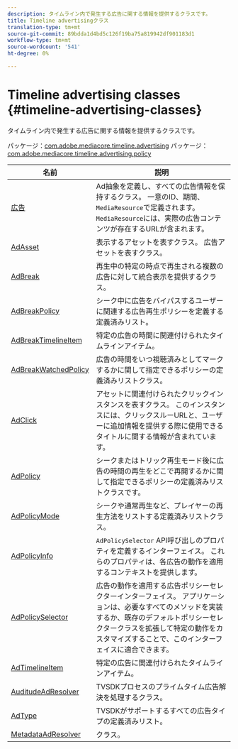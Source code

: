 ```yaml
---
description: タイムライン内で発生する広告に関する情報を提供するクラスです。
title: Timeline advertisingクラス
translation-type: tm+mt
source-git-commit: 89bdda1d4bd5c126f19ba75a819942df901183d1
workflow-type: tm+mt
source-wordcount: '541'
ht-degree: 0%

---
```



# Timeline advertising classes {#timeline-advertising-classes}

タイムライン内で発生する広告に関する情報を提供するクラスです。

パッケージ：[com.adobe.mediacore.timeline.advertising](https://help.adobe.com/en_US/primetime/api/psdk/asdoc-dhls_1.4/com/adobe/mediacore/timeline/advertising/package-detail.html)
パッケージ：[com.adobe.mediacore.timeline.advertising.policy](https://help.adobe.com/en_US/primetime/api/psdk/asdoc-dhls_1.4/com/adobe/mediacore/timeline/advertising/policy/package-detail.html)

| 名前 | 説明 |
|---|---|
| [広告](https://help.adobe.com/en_US/primetime/api/psdk/asdoc-dhls_1.4/com/adobe/mediacore/timeline/advertising/Ad.html) | Ad抽象を定義し、すべての広告情報を保持するクラス。 一意のID、期間、`MediaResource`で定義されます。 `MediaResource`には、実際の広告コンテンツが存在するURLが含まれます。 |
| [AdAsset](https://help.adobe.com/en_US/primetime/api/psdk/asdoc-dhls_1.4/com/adobe/mediacore/timeline/advertising/AdAsset.html) | 表示するアセットを表すクラス。 広告アセットを表すクラス。 |
| [AdBreak](https://help.adobe.com/en_US/primetime/api/psdk/asdoc-dhls_1.4/com/adobe/mediacore/timeline/advertising/AdBreak.html) | 再生中の特定の時点で再生される複数の広告に対して統合表示を提供するクラス。 |
| [AdBreakPolicy](https://help.adobe.com/en_US/primetime/api/psdk/asdoc-dhls_1.4/com/adobe/mediacore/timeline/advertising/policy/AdBreakPolicy.html) | シーク中に広告をバイパスするユーザーに関連する広告再生ポリシーを定義する定義済みリスト。 |
| [AdBreakTimelineItem](https://help.adobe.com/en_US/primetime/api/psdk/asdoc-dhls_1.4/com/adobe/mediacore/timeline/advertising/AdBreakTimelineItem.html) | 特定の広告の時間に関連付けられたタイムラインアイテム。 |
| [AdBreakWatchedPolicy](https://help.adobe.com/en_US/primetime/api/psdk/asdoc-dhls_1.4/com/adobe/mediacore/timeline/advertising/policy/AdBreakWatchedPolicy.html) | 広告の時間をいつ視聴済みとしてマークするかに関して指定できるポリシーの定義済みリストクラス。 |
| [AdClick](https://help.adobe.com/en_US/primetime/api/psdk/asdoc-dhls_1.4/com/adobe/mediacore/timeline/advertising/AdClick.html) | アセットに関連付けられたクリックインスタンスを表すクラス。 このインスタンスには、クリックスルーURLと、ユーザーに追加情報を提供する際に使用できるタイトルに関する情報が含まれています。 |
| [AdPolicy](https://help.adobe.com/en_US/primetime/api/psdk/asdoc-dhls_1.4/com/adobe/mediacore/timeline/advertising/policy/AdPolicy.html) | シークまたはトリック再生モード後に広告の時間の再生をどこで再開するかに関して指定できるポリシーの定義済みリストクラスです。 |
| [AdPolicyMode](https://help.adobe.com/en_US/primetime/api/psdk/asdoc-dhls_1.4/com/adobe/mediacore/timeline/advertising/policy/AdPolicyMode.html) | シークや通常再生など、プレイヤーの再生方法をリストする定義済みリストクラス。 |
| [AdPolicyInfo](https://help.adobe.com/en_US/primetime/api/psdk/asdoc-dhls_1.4/com/adobe/mediacore/timeline/advertising/policy/AdPolicySelector.html) | `AdPolicySelector` API呼び出しのプロパティを定義するインターフェイス。 これらのプロパティは、各広告の動作を適用するコンテキストを提供します。 |
| [AdPolicySelector](https://help.adobe.com/en_US/primetime/api/psdk/asdoc-dhls_1.4/com/adobe/mediacore/timeline/advertising/policy/AdPolicySelector.html) | 広告の動作を適用する広告ポリシーセレクターインターフェイス。 アプリケーションは、必要なすべてのメソッドを実装するか、既存のデフォルトポリシーセレクタークラスを拡張して特定の動作をカスタマイズすることで、このインターフェイスに適合できます。 |
| [AdTimelineItem](https://help.adobe.com/en_US/primetime/api/psdk/asdoc-dhls_1.4/com/adobe/mediacore/timeline/advertising/AdTimelineItem.html) | 特定の広告に関連付けられたタイムラインアイテム。 |
| [AuditudeAdResolver](https://help.adobe.com/en_US/primetime/api/psdk/asdoc-dhls_1.4/com/adobe/mediacore/timeline/advertising/AuditudeAdResolver.html) | TVSDKプロセスのプライムタイム広告解決を処理するクラス。 |
| [AdType](https://help.adobe.com/en_US/primetime/api/psdk/asdoc-dhls_1.4/com/adobe/mediacore/timeline/advertising/AdType.html) | TVSDKがサポートするすべての広告タイプの定義済みリスト。 |
| [MetadataAdResolver](https://help.adobe.com/en_US/primetime/api/psdk/asdoc-dhls_1.4/com/adobe/mediacore/timeline/advertising/MetadataAdResolver.html) | クラス。 |

